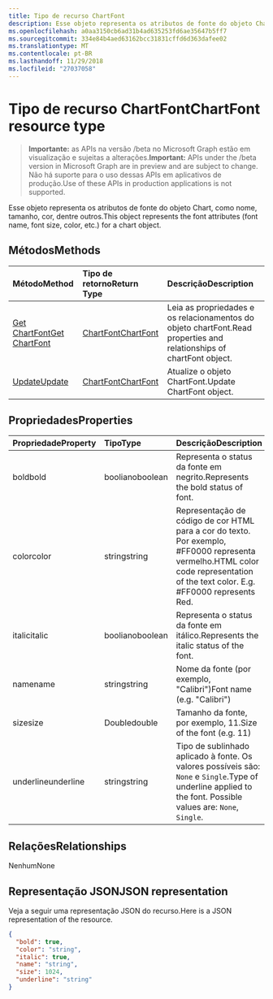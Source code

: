 ```yaml
---
title: Tipo de recurso ChartFont
description: Esse objeto representa os atributos de fonte do objeto Chart, como nome, tamanho, cor, dentre outros.
ms.openlocfilehash: a0aa3150cb6ad31b4ad635253fd6ae35647b5ff7
ms.sourcegitcommit: 334e84b4aed63162bcc31831cffd6d363dafee02
ms.translationtype: MT
ms.contentlocale: pt-BR
ms.lasthandoff: 11/29/2018
ms.locfileid: "27037058"
---
```

# <a name="chartfont-resource-type"></a><span data-ttu-id="f1891-103">Tipo de recurso ChartFont</span><span class="sxs-lookup"><span data-stu-id="f1891-103">ChartFont resource type</span></span>

> <span data-ttu-id="f1891-104">**Importante:** as APIs na versão /beta no Microsoft Graph estão em visualização e sujeitas a alterações.</span><span class="sxs-lookup"><span data-stu-id="f1891-104">**Important:** APIs under the /beta version in Microsoft Graph are in preview and are subject to change.</span></span> <span data-ttu-id="f1891-105">Não há suporte para o uso dessas APIs em aplicativos de produção.</span><span class="sxs-lookup"><span data-stu-id="f1891-105">Use of these APIs in production applications is not supported.</span></span>

<span data-ttu-id="f1891-106">Esse objeto representa os atributos de fonte do objeto Chart, como nome, tamanho, cor, dentre outros.</span><span class="sxs-lookup"><span data-stu-id="f1891-106">This object represents the font attributes (font name, font size, color, etc.) for a chart object.</span></span>


## <a name="methods"></a><span data-ttu-id="f1891-107">Métodos</span><span class="sxs-lookup"><span data-stu-id="f1891-107">Methods</span></span>

| <span data-ttu-id="f1891-108">Método</span><span class="sxs-lookup"><span data-stu-id="f1891-108">Method</span></span>           | <span data-ttu-id="f1891-109">Tipo de retorno</span><span class="sxs-lookup"><span data-stu-id="f1891-109">Return Type</span></span>    |<span data-ttu-id="f1891-110">Descrição</span><span class="sxs-lookup"><span data-stu-id="f1891-110">Description</span></span>|
|:---------------|:--------|:----------|
|[<span data-ttu-id="f1891-111">Get ChartFont</span><span class="sxs-lookup"><span data-stu-id="f1891-111">Get ChartFont</span></span>](../api/chartfont-get.md) | [<span data-ttu-id="f1891-112">ChartFont</span><span class="sxs-lookup"><span data-stu-id="f1891-112">ChartFont</span></span>](chartfont.md) |<span data-ttu-id="f1891-113">Leia as propriedades e os relacionamentos do objeto chartFont.</span><span class="sxs-lookup"><span data-stu-id="f1891-113">Read properties and relationships of chartFont object.</span></span>|
|[<span data-ttu-id="f1891-114">Update</span><span class="sxs-lookup"><span data-stu-id="f1891-114">Update</span></span>](../api/chartfont-update.md) | [<span data-ttu-id="f1891-115">ChartFont</span><span class="sxs-lookup"><span data-stu-id="f1891-115">ChartFont</span></span>](chartfont.md)   |<span data-ttu-id="f1891-116">Atualize o objeto ChartFont.</span><span class="sxs-lookup"><span data-stu-id="f1891-116">Update ChartFont object.</span></span> |

## <a name="properties"></a><span data-ttu-id="f1891-117">Propriedades</span><span class="sxs-lookup"><span data-stu-id="f1891-117">Properties</span></span>
| <span data-ttu-id="f1891-118">Propriedade</span><span class="sxs-lookup"><span data-stu-id="f1891-118">Property</span></span>     | <span data-ttu-id="f1891-119">Tipo</span><span class="sxs-lookup"><span data-stu-id="f1891-119">Type</span></span>   |<span data-ttu-id="f1891-120">Descrição</span><span class="sxs-lookup"><span data-stu-id="f1891-120">Description</span></span>|
|:---------------|:--------|:----------|
|<span data-ttu-id="f1891-121">bold</span><span class="sxs-lookup"><span data-stu-id="f1891-121">bold</span></span>|<span data-ttu-id="f1891-122">booliano</span><span class="sxs-lookup"><span data-stu-id="f1891-122">boolean</span></span>|<span data-ttu-id="f1891-123">Representa o status da fonte em negrito.</span><span class="sxs-lookup"><span data-stu-id="f1891-123">Represents the bold status of font.</span></span>|
|<span data-ttu-id="f1891-124">color</span><span class="sxs-lookup"><span data-stu-id="f1891-124">color</span></span>|<span data-ttu-id="f1891-125">string</span><span class="sxs-lookup"><span data-stu-id="f1891-125">string</span></span>|<span data-ttu-id="f1891-p102">Representação de código de cor HTML para a cor do texto. Por exemplo, #FF0000 representa vermelho.</span><span class="sxs-lookup"><span data-stu-id="f1891-p102">HTML color code representation of the text color. E.g. #FF0000 represents Red.</span></span>|
|<span data-ttu-id="f1891-129">italic</span><span class="sxs-lookup"><span data-stu-id="f1891-129">italic</span></span>|<span data-ttu-id="f1891-130">booliano</span><span class="sxs-lookup"><span data-stu-id="f1891-130">boolean</span></span>|<span data-ttu-id="f1891-131">Representa o status da fonte em itálico.</span><span class="sxs-lookup"><span data-stu-id="f1891-131">Represents the italic status of the font.</span></span>|
|<span data-ttu-id="f1891-132">name</span><span class="sxs-lookup"><span data-stu-id="f1891-132">name</span></span>|<span data-ttu-id="f1891-133">string</span><span class="sxs-lookup"><span data-stu-id="f1891-133">string</span></span>|<span data-ttu-id="f1891-134">Nome da fonte (por exemplo, "Calibri")</span><span class="sxs-lookup"><span data-stu-id="f1891-134">Font name (e.g. "Calibri")</span></span>|
|<span data-ttu-id="f1891-135">size</span><span class="sxs-lookup"><span data-stu-id="f1891-135">size</span></span>|<span data-ttu-id="f1891-136">Double</span><span class="sxs-lookup"><span data-stu-id="f1891-136">double</span></span>|<span data-ttu-id="f1891-137">Tamanho da fonte, por exemplo, 11.</span><span class="sxs-lookup"><span data-stu-id="f1891-137">Size of the font (e.g. 11)</span></span>|
|<span data-ttu-id="f1891-138">underline</span><span class="sxs-lookup"><span data-stu-id="f1891-138">underline</span></span>|<span data-ttu-id="f1891-139">string</span><span class="sxs-lookup"><span data-stu-id="f1891-139">string</span></span>|<span data-ttu-id="f1891-p103">Tipo de sublinhado aplicado à fonte. Os valores possíveis são: `None` e `Single`.</span><span class="sxs-lookup"><span data-stu-id="f1891-p103">Type of underline applied to the font. Possible values are: `None`, `Single`.</span></span>|

## <a name="relationships"></a><span data-ttu-id="f1891-142">Relações</span><span class="sxs-lookup"><span data-stu-id="f1891-142">Relationships</span></span>
<span data-ttu-id="f1891-143">Nenhum</span><span class="sxs-lookup"><span data-stu-id="f1891-143">None</span></span>


## <a name="json-representation"></a><span data-ttu-id="f1891-144">Representação JSON</span><span class="sxs-lookup"><span data-stu-id="f1891-144">JSON representation</span></span>

<span data-ttu-id="f1891-145">Veja a seguir uma representação JSON do recurso.</span><span class="sxs-lookup"><span data-stu-id="f1891-145">Here is a JSON representation of the resource.</span></span>

<!-- {
  "blockType": "resource",
  "optionalProperties": [

  ],
  "@odata.type": "microsoft.graph.chartFont"
}-->

```json
{
  "bold": true,
  "color": "string",
  "italic": true,
  "name": "string",
  "size": 1024,
  "underline": "string"
}

```

<!-- uuid: 8fcb5dbc-d5aa-4681-8e31-b001d5168d79
2015-10-25 14:57:30 UTC -->
<!-- {
  "type": "#page.annotation",
  "description": "ChartFont resource",
  "keywords": "",
  "section": "documentation",
  "tocPath": ""
}-->